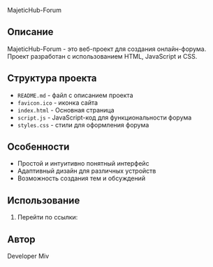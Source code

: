 MajeticHub-Forum

## Описание

MajeticHub-Forum - это веб-проект для создания онлайн-форума. Проект разработан с использованием HTML, JavaScript и CSS.

## Структура проекта
- `README.md` - файл с описанием проекта
- `favicon.ico` - иконка сайта
- `index.html` - Основная страница
- `script.js` - JavaScript-код для функциональности форума
- `styles.css` - стили для оформления форума

## Особенности
- Простой и интуитивно понятный интерфейс
- Адаптивный дизайн для различных устройств
- Возможность создания тем и обсуждений

## Использование

1. Перейти по ссылки:
  

## Автор
Developer Miv
